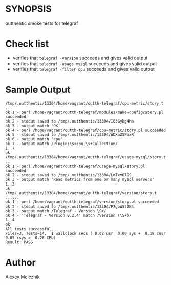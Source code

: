# SYNOPSIS

outthentic smoke tests for telegraf

# Check list

* verifies that `telegraf -version` succeeds and gives valid output
* verifies that `telegraf -usage mysql` succeeds and gives valid output
* verifies that `telegraf -filter cpu` succeeds and gives valid output

# Sample Output

    /tmp/.outthentic/13304/home/vagrant/outth-telegraf/cpu-metric/story.t ...
    ok 1 - perl /home/vagrant/outth-telegraf/modules/make-config/story.pl succeeded
    ok 2 - stdout saved to /tmp/.outthentic/13304/I83Gybg4Ma
    ok 3 - output match 'OK'
    ok 4 - perl /home/vagrant/outth-telegraf/cpu-metric/story.pl succeeded
    ok 5 - stdout saved to /tmp/.outthentic/13304/WDXaZ5PaxR
    ok 6 - output match 'cpu'
    ok 7 - output match /Plugin:\s+cpu,\s+Collection/
    1..7
    ok
    /tmp/.outthentic/13304/home/vagrant/outth-telegraf/usage-mysql/story.t ..
    ok 1 - perl /home/vagrant/outth-telegraf/usage-mysql/story.pl succeeded
    ok 2 - stdout saved to /tmp/.outthentic/13304/LmTxmOT99_
    ok 3 - output match 'Read metrics from one or many mysql servers'
    1..3
    ok
    /tmp/.outthentic/13304/home/vagrant/outth-telegraf/version/story.t ......
    ok 1 - perl /home/vagrant/outth-telegraf/version/story.pl succeeded
    ok 2 - stdout saved to /tmp/.outthentic/13304/P7goW5t2B4
    ok 3 - output match /Telegraf - Version \S+/
    ok 4 - 'Telegraf - Version 0.2.4' match /Version (\S+)/
    1..4
    ok
    All tests successful.
    Files=3, Tests=14,  1 wallclock secs ( 0.02 usr  0.00 sys +  0.19 cusr  0.05 csys =  0.26 CPU)
    Result: PASS
    


# Author

Alexey Melezhik
    
